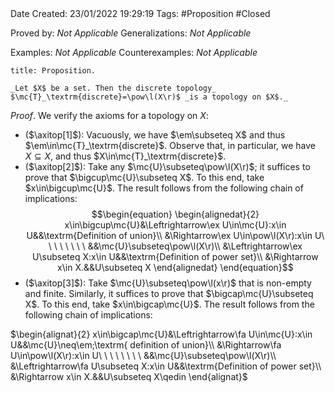 <br />
<br />

Date Created: 23/01/2022 19:29:19
Tags: #Proposition #Closed 

Proved by: _Not Applicable_
Generalizations: _Not Applicable_

Examples: _Not Applicable_
Counterexamples: _Not Applicable_

``` ad-Proposition
title: Proposition.

_Let $X$ be a set. Then the discrete topology_ $\mc{T}_\textrm{discrete}=\pow\l(X\r)$ _is a topology on $X$._

```

_Proof_. We verify the axioms for a topology on $X$:
* ($\axitop[1]$): Vacuously, we have $\em\subseteq X$ and thus $\em\in\mc{T}_\textrm{discrete}$. Observe that, in particular, we have $X\subseteq X$, and thus $X\in\mc{T}_\textrm{discrete}$.
* ($\axitop[2]$): Take any $\mc{U}\subseteq\pow\l(X\r)$; it suffices to prove that $\bigcup\mc{U}\subseteq X$. To this end, take $x\in\bigcup\mc{U}$. The result follows from the following chain of implications:
$$\begin{equation}
    \begin{alignedat}{2}
        x\in\bigcup\mc{U}&\Leftrightarrow\ex U\in\mc{U}:x\in U&&\textrm{Definition of union}\\
        &\Rightarrow\ex U\in\pow\l(X\r):x\in U\ \ \ \ \ \ \ \ &&\mc{U}\subseteq\pow\l(X\r)\\
        &\Leftrightarrow\ex U\subseteq X:x\in U&&\textrm{Definition of power set}\\
        &\Rightarrow x\in X.&&U\subseteq X
    \end{alignedat}
\end{equation}$$
* ($\axitop[3]$): Take $\mc{U}\subseteq\pow\l(x\r)$ that is non-empty and finite. Similarly, it suffices to prove that $\bigcap\mc{U}\subseteq X$. To this end, take $x\in\bigcap\mc{U}$. The result follows from the following chain of implications:

$\begin{alignat}{2}
    x\in\bigcap\mc{U}&\Leftrightarrow\fa U\in\mc{U}:x\in U&&\mc{U}\neq\em;\textrm{ definition of union}\\
    &\Rightarrow\fa U\in\pow\l(X\r):x\in U\ \ \ \ \ \ \ \ &&\mc{U}\subseteq\pow\l(X\r)\\
    &\Leftrightarrow\fa U\subseteq X:x\in U&&\textrm{Definition of power set}\\
    &\Rightarrow x\in X.&&U\subseteq X\qedin
\end{alignat}$
